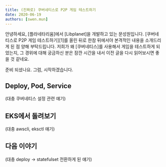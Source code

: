 ```yaml
---
title: (진짜로) 쿠버네티스로 P2P 게임 테스트하기
date: 2020-06-19
authors: [swen.mun]
---
```


안녕하세요, [플라네타리움]에서 [Libplanet]을 개발하고 있는 문성원입니다. [쿠버네티스로 P2P 게임 테스트하기][1]를 올린 뒤로 한참 뒤에서야 본격적인 내용을 소개드리게 된 점 양해 부탁드립니다. 저희가 왜 [쿠버네티스][](Kubernetes)를 사용해서 게임을 테스트하게 되었는지, 그 경위에 대해 궁금하신 분은 잠깐 시간을 내서 이전 글을 다시 읽어보시면 좋을 것 같네요. 

준비 되셨나요. 그럼, 시작하겠습니다.

Deploy, Pod, Service
--------------------

(대충 쿠버네티스 설정 관련 얘기)


EKS에서 돌려보기
--------------

(대충 awscli, eksctl 얘기)


다음 이야기
----------

(대충 deploy -> statefulset 전환하게 된 얘기)

